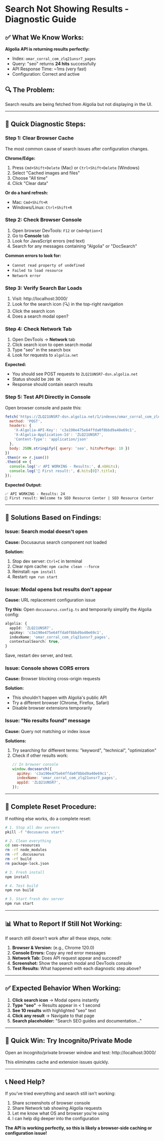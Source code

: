# Search Not Showing Results - Diagnostic Guide

## ✅ What We Know Works:

**Algolia API is returning results perfectly:**
- Index: `omar_corral_com_zlq21unsr7_pages`
- Query: "seo" returns **24 hits** successfully
- API Response Time: ~1ms (very fast)
- Configuration: Correct and active

## 🔍 The Problem:

Search results are being fetched from Algolia but not displaying in the UI.

---

## 🧪 Quick Diagnostic Steps:

### **Step 1: Clear Browser Cache**
The most common cause of search issues after configuration changes.

**Chrome/Edge:**
1. Press `Cmd+Shift+Delete` (Mac) or `Ctrl+Shift+Delete` (Windows)
2. Select "Cached images and files"
3. Choose "All time"
4. Click "Clear data"

**Or do a hard refresh:**
- Mac: `Cmd+Shift+R`
- Windows/Linux: `Ctrl+Shift+R`

### **Step 2: Check Browser Console**
1. Open browser DevTools: `F12` or `Cmd+Option+I`
2. Go to **Console** tab
3. Look for JavaScript errors (red text)
4. Search for any messages containing "Algolia" or "DocSearch"

**Common errors to look for:**
- `Cannot read property of undefined`
- `Failed to load resource`
- `Network error`

### **Step 3: Verify Search Bar Loads**
1. Visit: http://localhost:3000/
2. Look for the search icon (🔍) in the top-right navigation
3. Click the search icon
4. Does a search modal open?

### **Step 4: Check Network Tab**
1. Open DevTools → **Network** tab
2. Click search icon to open search modal
3. Type "seo" in the search box
4. Look for requests to `algolia.net`

**Expected:**
- You should see POST requests to `ZLQ21UNSR7-dsn.algolia.net`
- Status should be `200 OK`
- Response should contain search results

### **Step 5: Test API Directly in Console**
Open browser console and paste this:

```javascript
fetch('https://ZLQ21UNSR7-dsn.algolia.net/1/indexes/omar_corral_com_zlq21unsr7_pages/query', {
  method: 'POST',
  headers: {
    'X-Algolia-API-Key': 'c3a190e475e64ffda0f8bbd9a40e69c1',
    'X-Algolia-Application-Id': 'ZLQ21UNSR7',
    'Content-Type': 'application/json'
  },
  body: JSON.stringify({ query: 'seo', hitsPerPage: 10 })
})
.then(r => r.json())
.then(d => {
  console.log('✅ API WORKING - Results:', d.nbHits);
  console.log('📄 First result:', d.hits[0]?.title);
});
```

**Expected Output:**
```
✅ API WORKING - Results: 24
📄 First result: Welcome to SEO Resource Center | SEO Resource Center
```

---

## 🔧 Solutions Based on Findings:

### **Issue: Search modal doesn't open**
**Cause:** Docusaurus search component not loaded

**Solution:**
1. Stop dev server: `Ctrl+C` in terminal
2. Clear npm cache: `npm cache clean --force`
3. Reinstall: `npm install`
4. Restart: `npm run start`

### **Issue: Modal opens but results don't appear**
**Cause:** URL replacement configuration issue

**Try this:** Open `docusaurus.config.ts` and temporarily simplify the Algolia config:

```typescript
algolia: {
  appId: 'ZLQ21UNSR7',
  apiKey: 'c3a190e475e64ffda0f8bbd9a40e69c1',
  indexName: 'omar_corral_com_zlq21unsr7_pages',
  contextualSearch: true,
}
```

Save, restart dev server, and test.

### **Issue: Console shows CORS errors**
**Cause:** Browser blocking cross-origin requests

**Solution:**
- This shouldn't happen with Algolia's public API
- Try a different browser (Chrome, Firefox, Safari)
- Disable browser extensions temporarily

### **Issue: "No results found" message**
**Cause:** Query not matching or index issue

**Solutions:**
1. Try searching for different terms: "keyword", "technical", "optimization"
2. Check if other results work:
   ```javascript
   // In browser console
   window.docsearch({
     apiKey: 'c3a190e475e64ffda0f8bbd9a40e69c1',
     indexName: 'omar_corral_com_zlq21unsr7_pages',
     appId: 'ZLQ21UNSR7',
   });
   ```

---

## 🚀 Complete Reset Procedure:

If nothing else works, do a complete reset:

```bash
# 1. Stop all dev servers
pkill -f "docusaurus start"

# 2. Clean everything
cd seo-resources
rm -rf node_modules
rm -rf .docusaurus
rm -rf build
rm package-lock.json

# 3. Fresh install
npm install

# 4. Test build
npm run build

# 5. Start fresh dev server
npm run start
```

---

## 📊 What to Report If Still Not Working:

If search still doesn't work after all these steps, note:

1. **Browser & Version:** (e.g., Chrome 120.0)
2. **Console Errors:** Copy any red error messages
3. **Network Tab:** Does API request appear and succeed?
4. **Screenshot:** Show the search modal and DevTools console
5. **Test Results:** What happened with each diagnostic step above?

---

## ✅ Expected Behavior When Working:

1. **Click search icon** → Modal opens instantly
2. **Type "seo"** → Results appear in < 1 second
3. **See 10 results** with highlighted "seo" text
4. **Click any result** → Navigate to that page
5. **Search placeholder:** "Search SEO guides and documentation..."

---

## 🎯 Quick Win: Try Incognito/Private Mode

Open an incognito/private browser window and test:
http://localhost:3000/

This eliminates cache and extension issues quickly.

---

## 📞 Need Help?

If you've tried everything and search still isn't working:
1. Share screenshots of browser console
2. Share Network tab showing Algolia requests
3. Let me know what OS and browser you're using
4. I can help dig deeper into the configuration

**The API is working perfectly, so this is likely a browser-side caching or configuration issue!**
